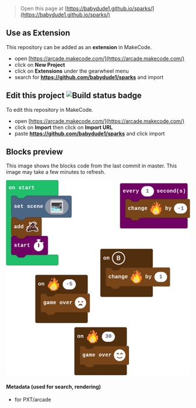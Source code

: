 


> Open this page at [https://babydude1.github.io/sparks/](https://babydude1.github.io/sparks/)

## Use as Extension

This repository can be added as an **extension** in MakeCode.

* open [https://arcade.makecode.com/](https://arcade.makecode.com/)
* click on **New Project**
* click on **Extensions** under the gearwheel menu
* search for **https://github.com/babydude1/sparks** and import

## Edit this project ![Build status badge](https://github.com/babydude1/sparks/workflows/MakeCode/badge.svg)

To edit this repository in MakeCode.

* open [https://arcade.makecode.com/](https://arcade.makecode.com/)
* click on **Import** then click on **Import URL**
* paste **https://github.com/babydude1/sparks** and click import

## Blocks preview

This image shows the blocks code from the last commit in master.
This image may take a few minutes to refresh.

![A rendered view of the blocks](https://github.com/babydude1/sparks/raw/master/.github/makecode/blocks.png)

#### Metadata (used for search, rendering)

* for PXT/arcade
<script src="https://makecode.com/gh-pages-embed.js"></script><script>makeCodeRender("{{ site.makecode.home_url }}", "{{ site.github.owner_name }}/{{ site.github.repository_name }}");</script>
